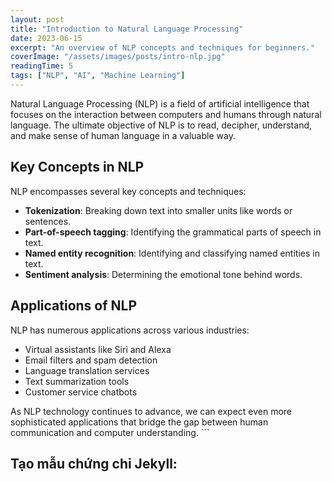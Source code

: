 ```yaml
---
layout: post
title: "Introduction to Natural Language Processing"
date: 2023-06-15
excerpt: "An overview of NLP concepts and techniques for beginners."
coverImage: "/assets/images/posts/intro-nlp.jpg"
readingTime: 5
tags: ["NLP", "AI", "Machine Learning"]
---
```


Natural Language Processing (NLP) is a field of artificial intelligence that focuses on the interaction between computers and humans through natural language. The ultimate objective of NLP is to read, decipher, understand, and make sense of human language in a valuable way.

## Key Concepts in NLP

NLP encompasses several key concepts and techniques:

- **Tokenization**: Breaking down text into smaller units like words or sentences.
- **Part-of-speech tagging**: Identifying the grammatical parts of speech in text.
- **Named entity recognition**: Identifying and classifying named entities in text.
- **Sentiment analysis**: Determining the emotional tone behind words.

## Applications of NLP

NLP has numerous applications across various industries:

- Virtual assistants like Siri and Alexa
- Email filters and spam detection
- Language translation services
- Text summarization tools
- Customer service chatbots

As NLP technology continues to advance, we can expect even more sophisticated applications that bridge the gap between human communication and computer understanding.
\`\`\`

## Tạo mẫu chứng chỉ Jekyll:
